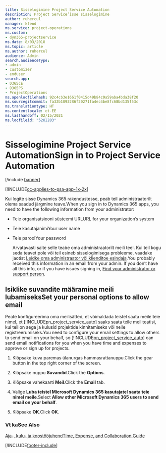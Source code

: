 ```yaml
---
title: Sisselogimine Project Service Automation
description: Project Service’isse sisselogimine
author: ruhercul
manager: kfend
ms.service: project-operations
ms.custom:
- dyn365-projectservice
ms.date: 8/03/2018
ms.topic: article
ms.author: ruhercul
audience: Admin
search.audienceType:
- admin
- customizer
- enduser
search.app:
- D365CE
- D365PS
- ProjectOperations
ms.openlocfilehash: 92c4cb3e1661f0415d49b84c9a59aba4bda38f20
ms.sourcegitcommit: fa32b1893286f20271fa4ec4be8fc68bd135f53c
ms.translationtype: HT
ms.contentlocale: et-EE
ms.lasthandoff: 02/15/2021
ms.locfileid: "5282283"
---
```

# <a name="sign-in-to-project-service-automation"></a><span data-ttu-id="1e122-103">Sisselogimine Project Service Automation</span><span class="sxs-lookup"><span data-stu-id="1e122-103">Sign in to Project Service Automation</span></span>

[!include [banner](../includes/psa-now-project-operations.md)]

[!INCLUDE[cc-applies-to-psa-app-1x-2x](../includes/cc-applies-to-psa-app-1x-2x.md)]

<span data-ttu-id="1e122-104">Kui logite sisse Dynamics 365 rakendustesse, peab teil administraatorilt olema saadud järgmine teave.</span><span class="sxs-lookup"><span data-stu-id="1e122-104">When you sign in to Dynamics 365 apps, you need to have the following information from your administrator:</span></span>  
  
- <span data-ttu-id="1e122-105">Teie organisatsiooni süsteemi URL</span><span class="sxs-lookup"><span data-stu-id="1e122-105">URL for your organization’s system</span></span>  
  
- <span data-ttu-id="1e122-106">Teie kasutajanimi</span><span class="sxs-lookup"><span data-stu-id="1e122-106">Your user name</span></span>  
  
- <span data-ttu-id="1e122-107">Teie parool</span><span class="sxs-lookup"><span data-stu-id="1e122-107">Your password</span></span>  
  
  <span data-ttu-id="1e122-108">Arvatavasti saite selle teabe oma administraatorilt meili teel. Kui teil kogu seda teavet pole või teil esineb sisselogimisega probleeme, vaadake jaotist [Leidke oma administraator või klienditoe esindaja](https://docs.microsoft.com/dynamics365/customerengagement/on-premises/basics/find-administrator-support).</span><span class="sxs-lookup"><span data-stu-id="1e122-108">You probably received this information in an email from your admin. If you don’t have all this info, or if you have issues signing in, [Find your administrator or support person](https://docs.microsoft.com/dynamics365/customerengagement/on-premises/basics/find-administrator-support).</span></span>  
  
## <a name="set-your-personal-options-to-allow-email"></a><span data-ttu-id="1e122-109">Isiklike suvandite määramine meili lubamiseks</span><span class="sxs-lookup"><span data-stu-id="1e122-109">Set your personal options to allow email</span></span>  
 <span data-ttu-id="1e122-110">Peate konfigureerima oma meilisätted, et võimaldada teistel saata meile teie nimel, et [!INCLUDE[pn_project_service_auto](../includes/pn-project-service-auto.md)] saaks saata teile meiliteatisi, kui teil on aega ja kulusid projektide kinnitamiseks või neile registreerumiseks.</span><span class="sxs-lookup"><span data-stu-id="1e122-110">You need to configure your email settings to allow others to send email on your behalf, so [!INCLUDE[pn_project_service_auto](../includes/pn-project-service-auto.md)] can send email notifications for you when you have time and expenses to approve or sign up for projects.</span></span>  
  
1.  <span data-ttu-id="1e122-111">Klõpsake kuva paremas ülanurgas hammasrattanuppu.</span><span class="sxs-lookup"><span data-stu-id="1e122-111">Click the gear button in the top right corner of the screen.</span></span>  
  
2.  <span data-ttu-id="1e122-112">Klõpsake nuppu **Suvandid**.</span><span class="sxs-lookup"><span data-stu-id="1e122-112">Click the **Options**.</span></span>  
  
3.  <span data-ttu-id="1e122-113">Klõpsake vahekaarti **Meil**.</span><span class="sxs-lookup"><span data-stu-id="1e122-113">Click the **Email** tab.</span></span>  
  
4.  <span data-ttu-id="1e122-114">Valige **Luba teistel Microsoft Dynamics 365 kasutajatel saata teie nimel meile**.</span><span class="sxs-lookup"><span data-stu-id="1e122-114">Select **Allow other Microsoft Dynamics 365 users to send email on your behalf**.</span></span>  
  
5.  <span data-ttu-id="1e122-115">Klõpsake **OK**.</span><span class="sxs-lookup"><span data-stu-id="1e122-115">Click **OK**.</span></span>  
  
### <a name="see-also"></a><span data-ttu-id="1e122-116">Vt ka</span><span class="sxs-lookup"><span data-stu-id="1e122-116">See Also</span></span>  
 [<span data-ttu-id="1e122-117">Aja-, kulu- ja koostööjuhend</span><span class="sxs-lookup"><span data-stu-id="1e122-117">Time, Expense, and Collaboration Guide</span></span>](../psa/time-expense-collaboration-guide.md)


[!INCLUDE[footer-include](../includes/footer-banner.md)]